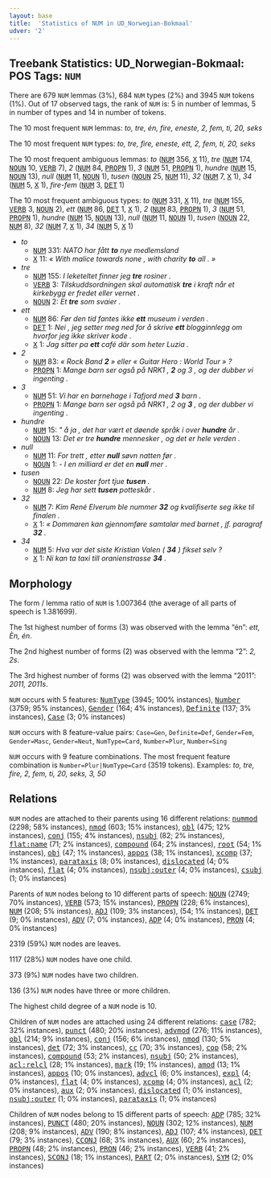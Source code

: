 ```yaml
---
layout: base
title:  'Statistics of NUM in UD_Norwegian-Bokmaal'
udver: '2'
---
```


## Treebank Statistics: UD_Norwegian-Bokmaal: POS Tags: `NUM`

There are 679 `NUM` lemmas (3%), 684 `NUM` types (2%) and 3945 `NUM` tokens (1%).
Out of 17 observed tags, the rank of `NUM` is: 5 in number of lemmas, 5 in number of types and 14 in number of tokens.

The 10 most frequent `NUM` lemmas: <em>to, tre, én, fire, eneste, 2, fem, ti, 20, seks</em>

The 10 most frequent `NUM` types:  <em>to, tre, fire, eneste, ett, 2, fem, ti, 20, seks</em>

The 10 most frequent ambiguous lemmas: <em>to</em> (<tt><a href="no_bokmaal-pos-NUM.html">NUM</a></tt> 356, <tt><a href="no_bokmaal-pos-X.html">X</a></tt> 11), <em>tre</em> (<tt><a href="no_bokmaal-pos-NUM.html">NUM</a></tt> 174, <tt><a href="no_bokmaal-pos-NOUN.html">NOUN</a></tt> 10, <tt><a href="no_bokmaal-pos-VERB.html">VERB</a></tt> 7), <em>2</em> (<tt><a href="no_bokmaal-pos-NUM.html">NUM</a></tt> 84, <tt><a href="no_bokmaal-pos-PROPN.html">PROPN</a></tt> 1), <em>3</em> (<tt><a href="no_bokmaal-pos-NUM.html">NUM</a></tt> 51, <tt><a href="no_bokmaal-pos-PROPN.html">PROPN</a></tt> 1), <em>hundre</em> (<tt><a href="no_bokmaal-pos-NUM.html">NUM</a></tt> 15, <tt><a href="no_bokmaal-pos-NOUN.html">NOUN</a></tt> 13), <em>null</em> (<tt><a href="no_bokmaal-pos-NUM.html">NUM</a></tt> 11, <tt><a href="no_bokmaal-pos-NOUN.html">NOUN</a></tt> 1), <em>tusen</em> (<tt><a href="no_bokmaal-pos-NOUN.html">NOUN</a></tt> 25, <tt><a href="no_bokmaal-pos-NUM.html">NUM</a></tt> 11), <em>32</em> (<tt><a href="no_bokmaal-pos-NUM.html">NUM</a></tt> 7, <tt><a href="no_bokmaal-pos-X.html">X</a></tt> 1), <em>34</em> (<tt><a href="no_bokmaal-pos-NUM.html">NUM</a></tt> 5, <tt><a href="no_bokmaal-pos-X.html">X</a></tt> 1), <em>fire-fem</em> (<tt><a href="no_bokmaal-pos-NUM.html">NUM</a></tt> 3, <tt><a href="no_bokmaal-pos-DET.html">DET</a></tt> 1)

The 10 most frequent ambiguous types:  <em>to</em> (<tt><a href="no_bokmaal-pos-NUM.html">NUM</a></tt> 331, <tt><a href="no_bokmaal-pos-X.html">X</a></tt> 11), <em>tre</em> (<tt><a href="no_bokmaal-pos-NUM.html">NUM</a></tt> 155, <tt><a href="no_bokmaal-pos-VERB.html">VERB</a></tt> 3, <tt><a href="no_bokmaal-pos-NOUN.html">NOUN</a></tt> 2), <em>ett</em> (<tt><a href="no_bokmaal-pos-NUM.html">NUM</a></tt> 86, <tt><a href="no_bokmaal-pos-DET.html">DET</a></tt> 1, <tt><a href="no_bokmaal-pos-X.html">X</a></tt> 1), <em>2</em> (<tt><a href="no_bokmaal-pos-NUM.html">NUM</a></tt> 83, <tt><a href="no_bokmaal-pos-PROPN.html">PROPN</a></tt> 1), <em>3</em> (<tt><a href="no_bokmaal-pos-NUM.html">NUM</a></tt> 51, <tt><a href="no_bokmaal-pos-PROPN.html">PROPN</a></tt> 1), <em>hundre</em> (<tt><a href="no_bokmaal-pos-NUM.html">NUM</a></tt> 15, <tt><a href="no_bokmaal-pos-NOUN.html">NOUN</a></tt> 13), <em>null</em> (<tt><a href="no_bokmaal-pos-NUM.html">NUM</a></tt> 11, <tt><a href="no_bokmaal-pos-NOUN.html">NOUN</a></tt> 1), <em>tusen</em> (<tt><a href="no_bokmaal-pos-NOUN.html">NOUN</a></tt> 22, <tt><a href="no_bokmaal-pos-NUM.html">NUM</a></tt> 8), <em>32</em> (<tt><a href="no_bokmaal-pos-NUM.html">NUM</a></tt> 7, <tt><a href="no_bokmaal-pos-X.html">X</a></tt> 1), <em>34</em> (<tt><a href="no_bokmaal-pos-NUM.html">NUM</a></tt> 5, <tt><a href="no_bokmaal-pos-X.html">X</a></tt> 1)


* <em>to</em>
  * <tt><a href="no_bokmaal-pos-NUM.html">NUM</a></tt> 331: <em>NATO har fått <b>to</b> nye medlemsland</em>
  * <tt><a href="no_bokmaal-pos-X.html">X</a></tt> 11: <em>« With malice towards none , with charity <b>to</b> all . »</em>
* <em>tre</em>
  * <tt><a href="no_bokmaal-pos-NUM.html">NUM</a></tt> 155: <em>I leketeltet finner jeg <b>tre</b> rosiner .</em>
  * <tt><a href="no_bokmaal-pos-VERB.html">VERB</a></tt> 3: <em>Tilskuddsordningen skal automatisk <b>tre</b> i kraft når et kirkebygg er fredet eller vernet .</em>
  * <tt><a href="no_bokmaal-pos-NOUN.html">NOUN</a></tt> 2: <em>Et <b>tre</b> som svaier .</em>
* <em>ett</em>
  * <tt><a href="no_bokmaal-pos-NUM.html">NUM</a></tt> 86: <em>Før den tid fantes ikke <b>ett</b> museum i verden .</em>
  * <tt><a href="no_bokmaal-pos-DET.html">DET</a></tt> 1: <em>Nei , jeg setter meg ned for å skrive <b>ett</b> blogginnlegg om hvorfor jeg ikke skriver kode .</em>
  * <tt><a href="no_bokmaal-pos-X.html">X</a></tt> 1: <em>Jag sitter pa <b>ett</b> café där som heter Luzia .</em>
* <em>2</em>
  * <tt><a href="no_bokmaal-pos-NUM.html">NUM</a></tt> 83: <em>« Rock Band <b>2</b> » eller « Guitar Hero : World Tour » ?</em>
  * <tt><a href="no_bokmaal-pos-PROPN.html">PROPN</a></tt> 1: <em>Mange barn ser også på NRK1 , <b>2</b> og 3 , og der dubber vi ingenting .</em>
* <em>3</em>
  * <tt><a href="no_bokmaal-pos-NUM.html">NUM</a></tt> 51: <em>Vi har en barnehage i Tafjord med <b>3</b> barn .</em>
  * <tt><a href="no_bokmaal-pos-PROPN.html">PROPN</a></tt> 1: <em>Mange barn ser også på NRK1 , 2 og <b>3</b> , og der dubber vi ingenting .</em>
* <em>hundre</em>
  * <tt><a href="no_bokmaal-pos-NUM.html">NUM</a></tt> 15: <em>" å ja , det har vært et døende språk i over <b>hundre</b> år .</em>
  * <tt><a href="no_bokmaal-pos-NOUN.html">NOUN</a></tt> 13: <em>Det er tre <b>hundre</b> mennesker , og det er hele verden .</em>
* <em>null</em>
  * <tt><a href="no_bokmaal-pos-NUM.html">NUM</a></tt> 11: <em>For trett , etter <b>null</b> søvn natten før .</em>
  * <tt><a href="no_bokmaal-pos-NOUN.html">NOUN</a></tt> 1: <em>- I en milliard er det en <b>null</b> mer .</em>
* <em>tusen</em>
  * <tt><a href="no_bokmaal-pos-NOUN.html">NOUN</a></tt> 22: <em>De koster fort tjue <b>tusen</b> .</em>
  * <tt><a href="no_bokmaal-pos-NUM.html">NUM</a></tt> 8: <em>Jeg har sett <b>tusen</b> potteskår .</em>
* <em>32</em>
  * <tt><a href="no_bokmaal-pos-NUM.html">NUM</a></tt> 7: <em>Kim René Elverum ble nummer <b>32</b> og kvalifiserte seg ikke til finalen .</em>
  * <tt><a href="no_bokmaal-pos-X.html">X</a></tt> 1: <em>« Dommaren kan gjennomføre samtalar med barnet , jf. paragraf <b>32</b> .</em>
* <em>34</em>
  * <tt><a href="no_bokmaal-pos-NUM.html">NUM</a></tt> 5: <em>Hva var det siste Kristian Valen ( <b>34</b> ) fikset selv ?</em>
  * <tt><a href="no_bokmaal-pos-X.html">X</a></tt> 1: <em>Ni kan ta taxi till oranienstrasse <b>34</b> .</em>

## Morphology

The form / lemma ratio of `NUM` is 1.007364 (the average of all parts of speech is 1.381699).

The 1st highest number of forms (3) was observed with the lemma “én”: <em>ett, Èn, én</em>.

The 2nd highest number of forms (2) was observed with the lemma “2”: <em>2, 2s</em>.

The 3rd highest number of forms (2) was observed with the lemma “2011”: <em>2011, 2011s</em>.

`NUM` occurs with 5 features: <tt><a href="no_bokmaal-feat-NumType.html">NumType</a></tt> (3945; 100% instances), <tt><a href="no_bokmaal-feat-Number.html">Number</a></tt> (3759; 95% instances), <tt><a href="no_bokmaal-feat-Gender.html">Gender</a></tt> (164; 4% instances), <tt><a href="no_bokmaal-feat-Definite.html">Definite</a></tt> (137; 3% instances), <tt><a href="no_bokmaal-feat-Case.html">Case</a></tt> (3; 0% instances)

`NUM` occurs with 8 feature-value pairs: `Case=Gen`, `Definite=Def`, `Gender=Fem`, `Gender=Masc`, `Gender=Neut`, `NumType=Card`, `Number=Plur`, `Number=Sing`

`NUM` occurs with 9 feature combinations.
The most frequent feature combination is `Number=Plur|NumType=Card` (3519 tokens).
Examples: <em>to, tre, fire, 2, fem, ti, 20, seks, 3, 50</em>


## Relations

`NUM` nodes are attached to their parents using 16 different relations: <tt><a href="no_bokmaal-dep-nummod.html">nummod</a></tt> (2298; 58% instances), <tt><a href="no_bokmaal-dep-nmod.html">nmod</a></tt> (603; 15% instances), <tt><a href="no_bokmaal-dep-obl.html">obl</a></tt> (475; 12% instances), <tt><a href="no_bokmaal-dep-conj.html">conj</a></tt> (155; 4% instances), <tt><a href="no_bokmaal-dep-nsubj.html">nsubj</a></tt> (82; 2% instances), <tt><a href="no_bokmaal-dep-flat-name.html">flat:name</a></tt> (71; 2% instances), <tt><a href="no_bokmaal-dep-compound.html">compound</a></tt> (64; 2% instances), <tt><a href="no_bokmaal-dep-root.html">root</a></tt> (54; 1% instances), <tt><a href="no_bokmaal-dep-obj.html">obj</a></tt> (47; 1% instances), <tt><a href="no_bokmaal-dep-appos.html">appos</a></tt> (38; 1% instances), <tt><a href="no_bokmaal-dep-xcomp.html">xcomp</a></tt> (37; 1% instances), <tt><a href="no_bokmaal-dep-parataxis.html">parataxis</a></tt> (8; 0% instances), <tt><a href="no_bokmaal-dep-dislocated.html">dislocated</a></tt> (4; 0% instances), <tt><a href="no_bokmaal-dep-flat.html">flat</a></tt> (4; 0% instances), <tt><a href="no_bokmaal-dep-nsubj-outer.html">nsubj:outer</a></tt> (4; 0% instances), <tt><a href="no_bokmaal-dep-csubj.html">csubj</a></tt> (1; 0% instances)

Parents of `NUM` nodes belong to 10 different parts of speech: <tt><a href="no_bokmaal-pos-NOUN.html">NOUN</a></tt> (2749; 70% instances), <tt><a href="no_bokmaal-pos-VERB.html">VERB</a></tt> (573; 15% instances), <tt><a href="no_bokmaal-pos-PROPN.html">PROPN</a></tt> (228; 6% instances), <tt><a href="no_bokmaal-pos-NUM.html">NUM</a></tt> (208; 5% instances), <tt><a href="no_bokmaal-pos-ADJ.html">ADJ</a></tt> (109; 3% instances),  (54; 1% instances), <tt><a href="no_bokmaal-pos-DET.html">DET</a></tt> (9; 0% instances), <tt><a href="no_bokmaal-pos-ADV.html">ADV</a></tt> (7; 0% instances), <tt><a href="no_bokmaal-pos-ADP.html">ADP</a></tt> (4; 0% instances), <tt><a href="no_bokmaal-pos-PRON.html">PRON</a></tt> (4; 0% instances)

2319 (59%) `NUM` nodes are leaves.

1117 (28%) `NUM` nodes have one child.

373 (9%) `NUM` nodes have two children.

136 (3%) `NUM` nodes have three or more children.

The highest child degree of a `NUM` node is 10.

Children of `NUM` nodes are attached using 24 different relations: <tt><a href="no_bokmaal-dep-case.html">case</a></tt> (782; 32% instances), <tt><a href="no_bokmaal-dep-punct.html">punct</a></tt> (480; 20% instances), <tt><a href="no_bokmaal-dep-advmod.html">advmod</a></tt> (276; 11% instances), <tt><a href="no_bokmaal-dep-obl.html">obl</a></tt> (214; 9% instances), <tt><a href="no_bokmaal-dep-conj.html">conj</a></tt> (156; 6% instances), <tt><a href="no_bokmaal-dep-nmod.html">nmod</a></tt> (130; 5% instances), <tt><a href="no_bokmaal-dep-det.html">det</a></tt> (72; 3% instances), <tt><a href="no_bokmaal-dep-cc.html">cc</a></tt> (70; 3% instances), <tt><a href="no_bokmaal-dep-cop.html">cop</a></tt> (58; 2% instances), <tt><a href="no_bokmaal-dep-compound.html">compound</a></tt> (53; 2% instances), <tt><a href="no_bokmaal-dep-nsubj.html">nsubj</a></tt> (50; 2% instances), <tt><a href="no_bokmaal-dep-acl-relcl.html">acl:relcl</a></tt> (28; 1% instances), <tt><a href="no_bokmaal-dep-mark.html">mark</a></tt> (19; 1% instances), <tt><a href="no_bokmaal-dep-amod.html">amod</a></tt> (13; 1% instances), <tt><a href="no_bokmaal-dep-appos.html">appos</a></tt> (10; 0% instances), <tt><a href="no_bokmaal-dep-advcl.html">advcl</a></tt> (6; 0% instances), <tt><a href="no_bokmaal-dep-expl.html">expl</a></tt> (4; 0% instances), <tt><a href="no_bokmaal-dep-flat.html">flat</a></tt> (4; 0% instances), <tt><a href="no_bokmaal-dep-xcomp.html">xcomp</a></tt> (4; 0% instances), <tt><a href="no_bokmaal-dep-acl.html">acl</a></tt> (2; 0% instances), <tt><a href="no_bokmaal-dep-aux.html">aux</a></tt> (2; 0% instances), <tt><a href="no_bokmaal-dep-dislocated.html">dislocated</a></tt> (1; 0% instances), <tt><a href="no_bokmaal-dep-nsubj-outer.html">nsubj:outer</a></tt> (1; 0% instances), <tt><a href="no_bokmaal-dep-parataxis.html">parataxis</a></tt> (1; 0% instances)

Children of `NUM` nodes belong to 15 different parts of speech: <tt><a href="no_bokmaal-pos-ADP.html">ADP</a></tt> (785; 32% instances), <tt><a href="no_bokmaal-pos-PUNCT.html">PUNCT</a></tt> (480; 20% instances), <tt><a href="no_bokmaal-pos-NOUN.html">NOUN</a></tt> (302; 12% instances), <tt><a href="no_bokmaal-pos-NUM.html">NUM</a></tt> (208; 9% instances), <tt><a href="no_bokmaal-pos-ADV.html">ADV</a></tt> (190; 8% instances), <tt><a href="no_bokmaal-pos-ADJ.html">ADJ</a></tt> (107; 4% instances), <tt><a href="no_bokmaal-pos-DET.html">DET</a></tt> (79; 3% instances), <tt><a href="no_bokmaal-pos-CCONJ.html">CCONJ</a></tt> (68; 3% instances), <tt><a href="no_bokmaal-pos-AUX.html">AUX</a></tt> (60; 2% instances), <tt><a href="no_bokmaal-pos-PROPN.html">PROPN</a></tt> (48; 2% instances), <tt><a href="no_bokmaal-pos-PRON.html">PRON</a></tt> (46; 2% instances), <tt><a href="no_bokmaal-pos-VERB.html">VERB</a></tt> (41; 2% instances), <tt><a href="no_bokmaal-pos-SCONJ.html">SCONJ</a></tt> (18; 1% instances), <tt><a href="no_bokmaal-pos-PART.html">PART</a></tt> (2; 0% instances), <tt><a href="no_bokmaal-pos-SYM.html">SYM</a></tt> (2; 0% instances)


